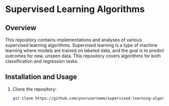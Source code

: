# Supervised Learning Algorithms

## Overview

This repository contains implementations and analyses of various supervised learning algorithms. Supervised learning is a type of machine learning where models are trained on labeled data, and the goal is to predict outcomes for new, unseen data. This repository covers algorithms for both classification and regression tasks.

## Installation and Usage

1. Clone the repository:

   ```bash
   git clone https://github.com/yourusername/supervised-learning-algorithms.git

